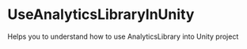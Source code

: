 # UseAnalyticsLibraryInUnity
Helps you to understand how to use AnalyticsLibrary into Unity project
